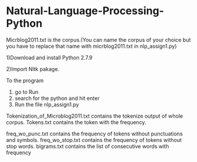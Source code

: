 # Natural-Language-Processing-Python

Micrblog2011.txt is the corpus.(You can name the corpus of your choice but you have to replace that name with micrblog2011.txt in  nlp_assign1.py)

1)Download and install Python 2.7.9

2)Import Nltk pakage.

To the program

1) go to Run
2) search for the python and hit enter
3) Run the file nlp_assign1.py

Tokenization_of_Microblog2011.txt contains the tokenize output of whole corpus.
Tokens.txt contains the token with the frequency.

freq_wo_punc.txt contains the frequency of tokens without punctuations and symbols.
freq_wo_stop.txt contains the frequency of tokens without stop words.
bigrams.txt contains the list of consecutive words with frequency
